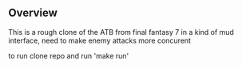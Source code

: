 ## Overview
This is a rough clone of the ATB from final fantasy 7 in a kind of mud interface, need to make enemy attacks more concurent

to run clone repo and run 'make run'